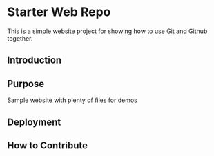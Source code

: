 # Starter Web Repo
This is a simple website project for 
showing how to use Git and Github together. 

## Introduction


## Purpose

Sample website with plenty of files for demos

## Deployment


## How to Contribute